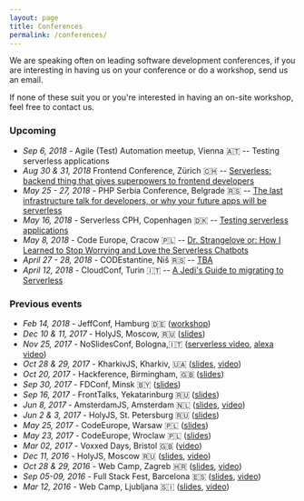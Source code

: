 ```yaml
---
layout: page
title: Conferences
permalink: /conferences/
---
```


We are speaking often on leading software development conferences, if you are interesting in having us on your conference or do a workshop, send us an email. 

If none of these suit you or you're interested in having an on-site workshop, feel free to contact us.

### Upcoming

- _Sep 6, 2018_ - Agile (Test) Automation meetup, Vienna 🇦🇹 -- Testing serverless applications
- _Aug 30 & 31, 2018_ Frontend Conference, Zürich 🇨🇭 -- [Serverless: backend thing that gives superpowers to frontend developers](https://www.frontendconf.ch/speakers/slobodan-stojanovic)  
- _May 25 - 27, 2018_ - PHP Serbia Conference, Belgrade 🇷🇸 -- [The last infrastructure talk for developers, or why your future apps will be serverless](https://conf2018.phpsrbija.rs/sessions)
- _May 16, 2018_ - Serverless CPH, Copenhagen 🇩🇰 -- [Testing serverless applications](https://serverlesscph.dk)
- _May 8, 2018_ - Code Europe, Cracow 🇵🇱 -- [Dr. Strangelove or: How I Learned to Stop Worrying and Love the Serverless Chatbots](https://www.codeeurope.pl/en/speakers/slobodan-stojanovic)
- _April 27 - 28, 2018_ - CODEstantine, Niš 🇷🇸 -- [TBA](http://codestantine.nolimithub.com)
- _April 12, 2018_ - CloudConf, Turin 🇮🇹 -- [A Jedi's Guide to migrating to Serverless](https://2018.cloudconf.it)

### Previous events

- _Feb 14, 2018_ - JeffConf, Hamburg 🇩🇪 ([workshop](https://github.com/effortless-serverless/serverless-chatbots-workshop))
- _Dec 10 & 11, 2017_ - HolyJS, Moscow, 🇷🇺 ([slides](https://speakerdeck.com/slobodan/testing-serverless-apps))
- _Nov 25, 2017_ - NoSlidesConf, Bologna,🇮🇹 ([serverless video](https://youtu.be/zAqjgjGjkR0), [alexa video](https://youtu.be/D-eUnlaqUTw))
- _Oct 28 & 29, 2017_ - KharkivJS, Kharkiv, 🇺🇦 ([slides](https://speakerdeck.com/simalexan/effortless-serverless-kharkivjs), [video](https://youtu.be/eoNPvQeqMZw))
- _Oct 20, 2017_ - Hackference, Birmingham, 🇬🇧 ([slides](https://speakerdeck.com/slobodan/how-to-build-a-website-that-will-eventually-work-on-mars-hackference-2017))
- _Sep 30, 2017_ - FDConf, Minsk 🇧🇾 ([slides](https://speakerdeck.com/slobodan/8-half-things-about-serverless-fdconf-2017))
- _Sep 16, 2017_ - FrontTalks, Yekatarinburg 🇷🇺 ([slides](https://speakerdeck.com/slobodan/8-half-things-about-serverless-fronttalks))
- _Jun 8, 2017_ - AmsterdamJS, Amsterdam 🇳🇱 ([slides](https://speakerdeck.com/slobodan/the-hitchhikers-guide-to-the-serverless-galaxy-amsterdamjs), [video](https://youtu.be/FbjZZTawzIU))
- _Jun 2 & 3, 2017_ - HolyJS, St. Petersburg 🇷🇺 ([slides](https://speakerdeck.com/slobodan/8-1-2-things-about-serverless-with-node-dot-js-holyjs-piter-2017))
- _May 25, 2017_ - CodeEurope, Warsaw 🇵🇱 ([slides](https://speakerdeck.com/slobodan/the-hitchhikers-guide-to-the-serverless-galaxy-codeeurope-2017-wroclaw-and-warsaw))
- _May 23, 2017_ - CodeEurope, Wroclaw 🇵🇱 ([slides](https://speakerdeck.com/slobodan/the-hitchhikers-guide-to-the-serverless-galaxy-codeeurope-2017-wroclaw-and-warsaw))
- _Mar 02, 2017_ - Voxxed Days, Bristol 🇬🇧 ([video](https://youtu.be/vh6oq4v715s))
- _Dec 11, 2016_ - HolyJS, Moscow 🇷🇺 ([slides](https://speakerdeck.com/slobodan/dr-strangelove-or-how-i-learned-to-stop-worrying-and-love-the-serverless-chatbots-holyjs-2016), [video](https://youtu.be/hRkK3xCYJ1g))
- _Oct 28 & 29, 2016_ - Web Camp, Zagreb 🇭🇷 ([slides](https://speakerdeck.com/slobodan/how-to-build-a-website-that-will-eventually-work-on-mars-v1-dot-1-0-webcamp-zagreb-2016), [video](https://youtu.be/9xxmV4q6JEQ))
- _Sep 05-09, 2016_ - Full Stack Fest, Barcelona 🇪🇸 ([slides](https://speakerdeck.com/slobodan/how-to-build-a-website-that-will-eventually-work-on-mars), [video](https://youtu.be/7rlEidtXlZg))
- _Mar 12, 2016_ - Web Camp, Ljubljana 🇸🇮 ([slides](https://speakerdeck.com/slobodan/offline-web-apps), [video](http://video.webcamp.si/wc2016_stojanovic_offline_web_apps/))
